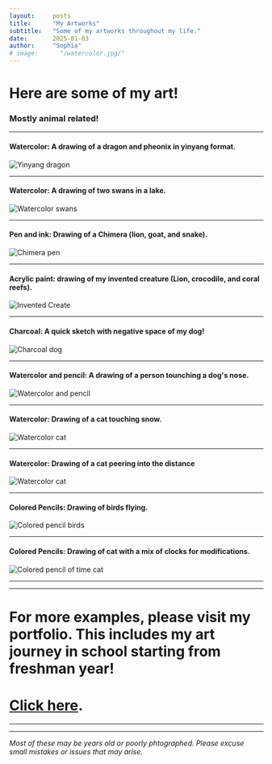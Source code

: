 ```yaml
---
layout:     posts
title:      "My Artworks"
subtitle:   "Some of my artworks throughout my life."
date:       2025-01-03
author:     "Sophia"
# image:      "/watercolor.jpg/"
---
```


# Here are some of my art! 
### Mostly animal related!

---

<!-- Insert images here for later -->

#### Watercolor: A drawing of a dragon and pheonix in yinyang format.
![Yinyang dragon](/watercolor.jpg)

---

#### Watercolor: A drawing of two swans in a lake.
![Watercolor swans](/watercolor_4.jpg)

---


#### Pen and ink: Drawing of a Chimera (lion, goat, and snake).
![Chimera pen](/pen.jpg) 

---

#### Acrylic paint: drawing of my invented creature (Lion, crocodile, and coral reefs).
![Invented Create](/acrylic.jpg)

---

#### Charcoal: A quick sketch with negative space of my dog!
![Charcoal dog](/charcoal.JPG)

---

#### Watercolor and pencil: A drawing of a person tounching a dog's nose.
![Watercolor and pencil](/mixed-media.JPG)

---

#### Watercolor: Drawing of a cat touching snow. 
![Watercolor cat](/watercolor_2.jpg)

---

#### Watercolor: Drawing of a cat peering into the distance 
![Watercolor cat](/watercolor_3.jpg)

---

#### Colored Pencils: Drawing of birds flying. 
![Colored pencil birds](/color_pencil.JPG)

---

#### Colored Pencils: Drawing of cat with a mix of clocks for modifications. 
![Colored pencil of time cat](/color_pencil_2.jpg)




---
---

# For more examples, please visit my portfolio. This includes my art journey in school starting from freshman year! 
# [Click here](https://sites.google.com/gilbertschools.net/sophiaportfolio/about-me). 



---
---

_Most of these may be years old or poorly phtographed. Please excuse small mistakes or issues that may arise._
